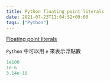 ```yaml
---
title: Python floating point literals
date: 2021-07-23T11:04:52+09:00
tags: ["Python"]
---
```

[Floating point literals](https://docs.python.org/3/reference/lexical_analysis.html#floating-point-literals)

`Python` 中可以用 `e` 來表示浮點數

```python
1e100
1e-6
3.14e-10
```
